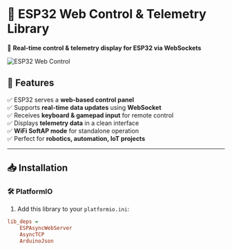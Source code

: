 # 🚀 ESP32 Web Control & Telemetry Library  

📡 **Real-time control & telemetry display for ESP32 via WebSockets**  

![ESP32 Web Control](https://user-images.githubusercontent.com/12345678/example-image.png)  

## 📌 Features  
✅ ESP32 serves a **web-based control panel**  
✅ Supports **real-time data updates** using **WebSocket**  
✅ Receives **keyboard & gamepad input** for remote control  
✅ Displays **telemetry data** in a clean interface  
✅ **WiFi SoftAP mode** for standalone operation  
✅ Perfect for **robotics, automation, IoT projects**  

---

## 📥 Installation  

### 🛠 **PlatformIO**  
1. Add this library to your `platformio.ini`:  
```ini
lib_deps = 
    ESPAsyncWebServer
    AsyncTCP
    ArduinoJson
